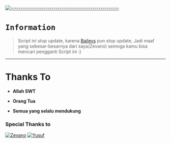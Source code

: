 [![-----------------------------------------------------](https://raw.githubusercontent.com/andreasbm/readme/master/assets/lines/colored.png)](#table-of-contents)

# `Information`

> Script ini stop update, karena [Baileys](https://github.com/sorke/Baileys) pun stop update, Jadi maaf yang sebesar-besarnya dari saya(Zevano) semoga kamu bisa mencari pengganti Script ini :)

---------

# Thanks To 
* **Allah SWT**

* **Orang Tua**

* **Semua yang selalu mendukung**


### Special Thanks to

[![Zevano](https://github.com/zevanoo.png?size=100)](https://github.com/zevanoo)
[![Yusuf](https://github.com/yusup909.png?size=100)](https://github.com/yusup909)